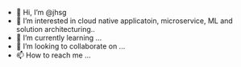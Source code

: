 - 👋 Hi, I’m @jhsg
- 👀 I’m interested in cloud native applicatoin, microservice, ML and solution architecturing.. 
- 🌱 I’m currently learning ...
- 💞️ I’m looking to collaborate on ...
- 📫 How to reach me ...

<!---
jhsg/jhsg is a ✨ special ✨ repository because its `README.md` (this file) appears on your GitHub profile.
You can click the Preview link to take a look at your changes.
--->
